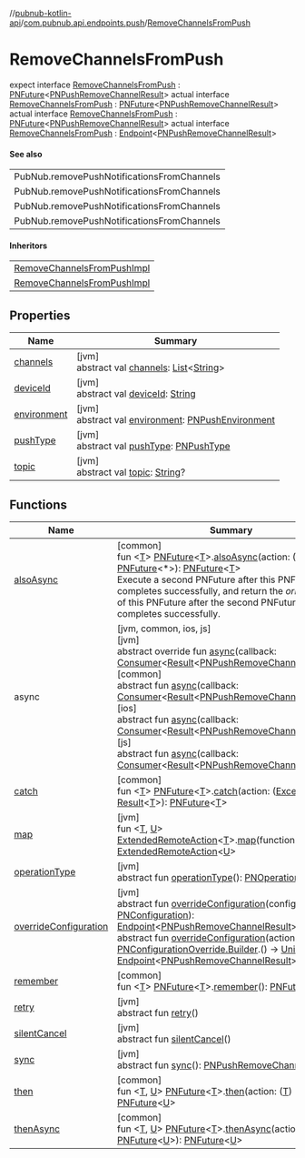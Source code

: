 //[pubnub-kotlin-api](../../../index.md)/[com.pubnub.api.endpoints.push](../index.md)/[RemoveChannelsFromPush](index.md)

# RemoveChannelsFromPush

expect interface [RemoveChannelsFromPush](index.md) : [PNFuture](../../../../../pubnub-kotlin/pubnub-kotlin-core-api/pubnub-kotlin-core-api/com.pubnub.kmp/-p-n-future/index.md)&lt;[PNPushRemoveChannelResult](../../../../../pubnub-kotlin/pubnub-kotlin-core-api/pubnub-kotlin-core-api/com.pubnub.api.models.consumer.push/-p-n-push-remove-channel-result/index.md)&gt; actual interface [RemoveChannelsFromPush](index.md) : [PNFuture](../../../../../pubnub-kotlin/pubnub-kotlin-core-api/pubnub-kotlin-core-api/com.pubnub.kmp/-p-n-future/index.md)&lt;[PNPushRemoveChannelResult](../../../../../pubnub-kotlin/pubnub-kotlin-core-api/pubnub-kotlin-core-api/com.pubnub.api.models.consumer.push/-p-n-push-remove-channel-result/index.md)&gt; actual interface [RemoveChannelsFromPush](index.md) : [PNFuture](../../../../../pubnub-kotlin/pubnub-kotlin-core-api/pubnub-kotlin-core-api/com.pubnub.kmp/-p-n-future/index.md)&lt;[PNPushRemoveChannelResult](../../../../../pubnub-kotlin/pubnub-kotlin-core-api/pubnub-kotlin-core-api/com.pubnub.api.models.consumer.push/-p-n-push-remove-channel-result/index.md)&gt; actual interface [RemoveChannelsFromPush](index.md) : [Endpoint](../../../../../pubnub-kotlin/pubnub-kotlin-core-api/pubnub-kotlin-core-api/com.pubnub.api/-endpoint/index.md)&lt;[PNPushRemoveChannelResult](../../../../../pubnub-kotlin/pubnub-kotlin-core-api/pubnub-kotlin-core-api/com.pubnub.api.models.consumer.push/-p-n-push-remove-channel-result/index.md)&gt; 

#### See also

| |
|---|
| PubNub.removePushNotificationsFromChannels |
| PubNub.removePushNotificationsFromChannels |
| PubNub.removePushNotificationsFromChannels |
| PubNub.removePushNotificationsFromChannels |

#### Inheritors

| |
|---|
| [RemoveChannelsFromPushImpl](../[ios]-remove-channels-from-push-impl/index.md) |
| [RemoveChannelsFromPushImpl](../[js]-remove-channels-from-push-impl/index.md) |

## Properties

| Name | Summary |
|---|---|
| [channels](channels.md) | [jvm]<br>abstract val [channels](channels.md): [List](https://kotlinlang.org/api/latest/jvm/stdlib/kotlin.collections/-list/index.html)&lt;[String](https://kotlinlang.org/api/latest/jvm/stdlib/kotlin/-string/index.html)&gt; |
| [deviceId](device-id.md) | [jvm]<br>abstract val [deviceId](device-id.md): [String](https://kotlinlang.org/api/latest/jvm/stdlib/kotlin/-string/index.html) |
| [environment](environment.md) | [jvm]<br>abstract val [environment](environment.md): [PNPushEnvironment](../../../../../pubnub-kotlin/pubnub-kotlin-core-api/pubnub-kotlin-core-api/com.pubnub.api.enums/-p-n-push-environment/index.md) |
| [pushType](push-type.md) | [jvm]<br>abstract val [pushType](push-type.md): [PNPushType](../../../../../pubnub-kotlin/pubnub-kotlin-core-api/pubnub-kotlin-core-api/com.pubnub.api.enums/-p-n-push-type/index.md) |
| [topic](topic.md) | [jvm]<br>abstract val [topic](topic.md): [String](https://kotlinlang.org/api/latest/jvm/stdlib/kotlin/-string/index.html)? |

## Functions

| Name | Summary |
|---|---|
| [alsoAsync](../../com.pubnub.kmp/also-async.md) | [common]<br>fun &lt;[T](../../com.pubnub.kmp/also-async.md)&gt; [PNFuture](../../../../../pubnub-kotlin/pubnub-kotlin-core-api/pubnub-kotlin-core-api/com.pubnub.kmp/-p-n-future/index.md)&lt;[T](../../com.pubnub.kmp/also-async.md)&gt;.[alsoAsync](../../com.pubnub.kmp/also-async.md)(action: ([T](../../com.pubnub.kmp/also-async.md)) -&gt; [PNFuture](../../../../../pubnub-kotlin/pubnub-kotlin-core-api/pubnub-kotlin-core-api/com.pubnub.kmp/-p-n-future/index.md)&lt;*&gt;): [PNFuture](../../../../../pubnub-kotlin/pubnub-kotlin-core-api/pubnub-kotlin-core-api/com.pubnub.kmp/-p-n-future/index.md)&lt;[T](../../com.pubnub.kmp/also-async.md)&gt;<br>Execute a second PNFuture after this PNFuture completes successfully, and return the *original* value of this PNFuture after the second PNFuture completes successfully. |
| async | [jvm, common, ios, js]<br>[jvm]<br>abstract override fun [async](index.md#-1216397471%2FFunctions%2F-167468485)(callback: [Consumer](../../../../../pubnub-kotlin/pubnub-kotlin-core-api/pubnub-kotlin-core-api/com.pubnub.api.v2.callbacks/-consumer/index.md)&lt;[Result](../../../../../pubnub-kotlin/pubnub-kotlin-core-api/pubnub-kotlin-core-api/com.pubnub.api.v2.callbacks/-result/index.md)&lt;[PNPushRemoveChannelResult](../../../../../pubnub-kotlin/pubnub-kotlin-core-api/pubnub-kotlin-core-api/com.pubnub.api.models.consumer.push/-p-n-push-remove-channel-result/index.md)&gt;&gt;)<br>[common]<br>abstract fun [async](index.md#984886357%2FFunctions%2F1885423883)(callback: [Consumer](../../../../../pubnub-kotlin/pubnub-kotlin-core-api/pubnub-kotlin-core-api/com.pubnub.api.v2.callbacks/-consumer/index.md)&lt;[Result](../../../../../pubnub-kotlin/pubnub-kotlin-core-api/pubnub-kotlin-core-api/com.pubnub.api.v2.callbacks/-result/index.md)&lt;[PNPushRemoveChannelResult](../../../../../pubnub-kotlin/pubnub-kotlin-core-api/pubnub-kotlin-core-api/com.pubnub.api.models.consumer.push/-p-n-push-remove-channel-result/index.md)&gt;&gt;)<br>[ios]<br>abstract fun [async](index.md#984886357%2FFunctions%2F-1389743017)(callback: [Consumer](../../../../../pubnub-kotlin/pubnub-kotlin-core-api/pubnub-kotlin-core-api/com.pubnub.api.v2.callbacks/-consumer/index.md)&lt;[Result](../../../../../pubnub-kotlin/pubnub-kotlin-core-api/pubnub-kotlin-core-api/com.pubnub.api.v2.callbacks/-result/index.md)&lt;[PNPushRemoveChannelResult](../../../../../pubnub-kotlin/pubnub-kotlin-core-api/pubnub-kotlin-core-api/com.pubnub.api.models.consumer.push/-p-n-push-remove-channel-result/index.md)&gt;&gt;)<br>[js]<br>abstract fun [async](index.md#984886357%2FFunctions%2F865488509)(callback: [Consumer](../../../../../pubnub-kotlin/pubnub-kotlin-core-api/pubnub-kotlin-core-api/com.pubnub.api.v2.callbacks/-consumer/index.md)&lt;[Result](../../../../../pubnub-kotlin/pubnub-kotlin-core-api/pubnub-kotlin-core-api/com.pubnub.api.v2.callbacks/-result/index.md)&lt;[PNPushRemoveChannelResult](../../../../../pubnub-kotlin/pubnub-kotlin-core-api/pubnub-kotlin-core-api/com.pubnub.api.models.consumer.push/-p-n-push-remove-channel-result/index.md)&gt;&gt;) |
| [catch](../../com.pubnub.kmp/catch.md) | [common]<br>fun &lt;[T](../../com.pubnub.kmp/catch.md)&gt; [PNFuture](../../../../../pubnub-kotlin/pubnub-kotlin-core-api/pubnub-kotlin-core-api/com.pubnub.kmp/-p-n-future/index.md)&lt;[T](../../com.pubnub.kmp/catch.md)&gt;.[catch](../../com.pubnub.kmp/catch.md)(action: ([Exception](https://kotlinlang.org/api/latest/jvm/stdlib/kotlin/-exception/index.html)) -&gt; [Result](../../../../../pubnub-kotlin/pubnub-kotlin-core-api/pubnub-kotlin-core-api/com.pubnub.api.v2.callbacks/-result/index.md)&lt;[T](../../com.pubnub.kmp/catch.md)&gt;): [PNFuture](../../../../../pubnub-kotlin/pubnub-kotlin-core-api/pubnub-kotlin-core-api/com.pubnub.kmp/-p-n-future/index.md)&lt;[T](../../com.pubnub.kmp/catch.md)&gt; |
| [map](../../com.pubnub.api.endpoints.remoteaction/map.md) | [jvm]<br>fun &lt;[T](../../com.pubnub.api.endpoints.remoteaction/map.md), [U](../../com.pubnub.api.endpoints.remoteaction/map.md)&gt; [ExtendedRemoteAction](../../../../../pubnub-kotlin/pubnub-kotlin-core-api/pubnub-kotlin-core-api/com.pubnub.api.endpoints.remoteaction/-extended-remote-action/index.md)&lt;[T](../../com.pubnub.api.endpoints.remoteaction/map.md)&gt;.[map](../../com.pubnub.api.endpoints.remoteaction/map.md)(function: ([T](../../com.pubnub.api.endpoints.remoteaction/map.md)) -&gt; [U](../../com.pubnub.api.endpoints.remoteaction/map.md)): [ExtendedRemoteAction](../../../../../pubnub-kotlin/pubnub-kotlin-core-api/pubnub-kotlin-core-api/com.pubnub.api.endpoints.remoteaction/-extended-remote-action/index.md)&lt;[U](../../com.pubnub.api.endpoints.remoteaction/map.md)&gt; |
| [operationType](index.md#1414065386%2FFunctions%2F-167468485) | [jvm]<br>abstract fun [operationType](index.md#1414065386%2FFunctions%2F-167468485)(): [PNOperationType](../../../../../pubnub-kotlin/pubnub-kotlin-core-api/pubnub-kotlin-core-api/com.pubnub.api.enums/-p-n-operation-type/index.md) |
| [overrideConfiguration](index.md#-1593443184%2FFunctions%2F-167468485) | [jvm]<br>abstract fun [overrideConfiguration](index.md#-1593443184%2FFunctions%2F-167468485)(configuration: [PNConfiguration](../../../../../pubnub-kotlin/pubnub-kotlin-core-api/pubnub-kotlin-core-api/com.pubnub.api.v2/-p-n-configuration/index.md)): [Endpoint](../../../../../pubnub-kotlin/pubnub-kotlin-core-api/pubnub-kotlin-core-api/com.pubnub.api/-endpoint/index.md)&lt;[PNPushRemoveChannelResult](../../../../../pubnub-kotlin/pubnub-kotlin-core-api/pubnub-kotlin-core-api/com.pubnub.api.models.consumer.push/-p-n-push-remove-channel-result/index.md)&gt;<br>abstract fun [overrideConfiguration](index.md#-1396624324%2FFunctions%2F-167468485)(action: [PNConfigurationOverride.Builder](../../../../../pubnub-kotlin/pubnub-kotlin-core-api/pubnub-kotlin-core-api/com.pubnub.api.v2/-p-n-configuration-override/-builder/index.md).() -&gt; [Unit](https://kotlinlang.org/api/latest/jvm/stdlib/kotlin/-unit/index.html)): [Endpoint](../../../../../pubnub-kotlin/pubnub-kotlin-core-api/pubnub-kotlin-core-api/com.pubnub.api/-endpoint/index.md)&lt;[PNPushRemoveChannelResult](../../../../../pubnub-kotlin/pubnub-kotlin-core-api/pubnub-kotlin-core-api/com.pubnub.api.models.consumer.push/-p-n-push-remove-channel-result/index.md)&gt; |
| [remember](../../com.pubnub.kmp/remember.md) | [common]<br>fun &lt;[T](../../com.pubnub.kmp/remember.md)&gt; [PNFuture](../../../../../pubnub-kotlin/pubnub-kotlin-core-api/pubnub-kotlin-core-api/com.pubnub.kmp/-p-n-future/index.md)&lt;[T](../../com.pubnub.kmp/remember.md)&gt;.[remember](../../com.pubnub.kmp/remember.md)(): [PNFuture](../../../../../pubnub-kotlin/pubnub-kotlin-core-api/pubnub-kotlin-core-api/com.pubnub.kmp/-p-n-future/index.md)&lt;[T](../../com.pubnub.kmp/remember.md)&gt; |
| [retry](index.md#2020801116%2FFunctions%2F-167468485) | [jvm]<br>abstract fun [retry](index.md#2020801116%2FFunctions%2F-167468485)() |
| [silentCancel](index.md#-675955969%2FFunctions%2F-167468485) | [jvm]<br>abstract fun [silentCancel](index.md#-675955969%2FFunctions%2F-167468485)() |
| [sync](index.md#40193115%2FFunctions%2F-167468485) | [jvm]<br>abstract fun [sync](index.md#40193115%2FFunctions%2F-167468485)(): [PNPushRemoveChannelResult](../../../../../pubnub-kotlin/pubnub-kotlin-core-api/pubnub-kotlin-core-api/com.pubnub.api.models.consumer.push/-p-n-push-remove-channel-result/index.md) |
| [then](../../com.pubnub.kmp/then.md) | [common]<br>fun &lt;[T](../../com.pubnub.kmp/then.md), [U](../../com.pubnub.kmp/then.md)&gt; [PNFuture](../../../../../pubnub-kotlin/pubnub-kotlin-core-api/pubnub-kotlin-core-api/com.pubnub.kmp/-p-n-future/index.md)&lt;[T](../../com.pubnub.kmp/then.md)&gt;.[then](../../com.pubnub.kmp/then.md)(action: ([T](../../com.pubnub.kmp/then.md)) -&gt; [U](../../com.pubnub.kmp/then.md)): [PNFuture](../../../../../pubnub-kotlin/pubnub-kotlin-core-api/pubnub-kotlin-core-api/com.pubnub.kmp/-p-n-future/index.md)&lt;[U](../../com.pubnub.kmp/then.md)&gt; |
| [thenAsync](../../com.pubnub.kmp/then-async.md) | [common]<br>fun &lt;[T](../../com.pubnub.kmp/then-async.md), [U](../../com.pubnub.kmp/then-async.md)&gt; [PNFuture](../../../../../pubnub-kotlin/pubnub-kotlin-core-api/pubnub-kotlin-core-api/com.pubnub.kmp/-p-n-future/index.md)&lt;[T](../../com.pubnub.kmp/then-async.md)&gt;.[thenAsync](../../com.pubnub.kmp/then-async.md)(action: ([T](../../com.pubnub.kmp/then-async.md)) -&gt; [PNFuture](../../../../../pubnub-kotlin/pubnub-kotlin-core-api/pubnub-kotlin-core-api/com.pubnub.kmp/-p-n-future/index.md)&lt;[U](../../com.pubnub.kmp/then-async.md)&gt;): [PNFuture](../../../../../pubnub-kotlin/pubnub-kotlin-core-api/pubnub-kotlin-core-api/com.pubnub.kmp/-p-n-future/index.md)&lt;[U](../../com.pubnub.kmp/then-async.md)&gt; |

